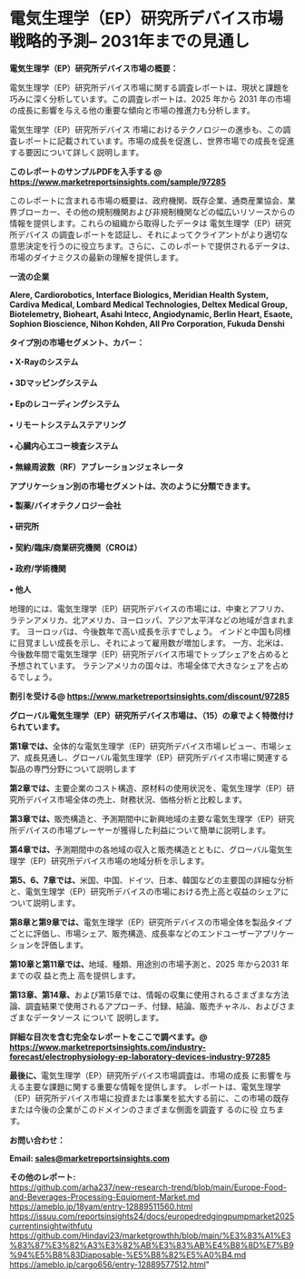 # 電気生理学（EP）研究所デバイス市場戦略的予測– 2031年までの見通し

<strong><b>電気生理学（EP）研究所デバイス市場の概要：</b></strong>

電気生理学（EP）研究所デバイス市場に関する調査レポートは、現状と課題を巧みに深く分析しています。この調査レポートは、2025 年から 2031 年の市場の成長に影響を与える他の重要な傾向と市場の推進力も分析します。

電気生理学（EP）研究所デバイス 市場におけるテクノロジーの進歩も、この調査レポートに記載されています。市場の成長を促進し、世界市場での成長を促進する要因について詳しく説明します。

<strong>このレポートのサンプルPDFを入手する @ <a href=https://www.marketreportsinsights.com/sample/97285>https://www.marketreportsinsights.com/sample/97285</a></strong>

このレポートに含まれる市場の概要は、政府機関、既存企業、通商産業協会、業界ブローカー、その他の規制機関および非規制機関などの幅広いリソースからの情報を提供します。これらの組織から取得したデータは 電気生理学（EP）研究所デバイス の調査レポートを認証し、それによってクライアントがより適切な意思決定を行うのに役立ちます。さらに、このレポートで提供されるデータは、市場のダイナミクスの最新の理解を提供します。

<strong>一流の企業</strong>

<strong><b>Alere, Cardiorobotics, Interface Biologics, Meridian Health System, Cardiva Medical, Lombard Medical Technologies, Deltex Medical Group, Biotelemetry, Bioheart, Asahi Intecc, Angiodynamic, Berlin Heart, Esaote, Sophion Bioscience, Nihon Kohden, All Pro Corporation, Fukuda Denshi</b></strong>

<strong><b>タイプ別の市場セグメント、カバー：</b></strong>

<strong>• X-Rayのシステム<br><br>•  3Dマッピングシステム<br><br>•  Epのレコーディングシステム<br><br>• リモートシステムステアリング<br><br>• 心臓内心エコー検査システム<br><br>• 無線周波数（RF）アブレーションジェネレータ</strong>

<strong><b>アプリケーション別の市場セグメントは、次のように分類できます。</b></strong>

<strong>• 製薬/バイオテクノロジー会社<br><br>• 研究所<br><br>• 契約/臨床/商業研究機関（CROは）<br><br>• 政府/学術機関<br><br>• 他人</strong>

 地理的には、電気生理学（EP）研究所デバイスの市場には、中東とアフリカ、ラテンアメリカ、北アメリカ、ヨーロッパ、アジア太平洋などの地域が含まれます。 ヨーロッパは、今後数年で高い成長を示すでしょう。 インドと中国も同様に目覚ましい成長を示し、それによって雇用数が増加します。 一方、北米は、今後数年間で電気生理学（EP）研究所デバイス市場でトップシェアを占めると予想されています。 ラテンアメリカの国々は、市場全体で大きなシェアを占めるでしょう。

<strong>割引を受ける@ <a href=https://www.marketreportsinsights.com/discount/97285>https://www.marketreportsinsights.com/discount/97285</a></strong>

<strong><b>グローバル電気生理学（EP）研究所デバイス市場は、（15）の章でよく特徴付けられています。</b></strong>

<strong><b>第</b></strong><strong><b>1章では、</b></strong>全体的な電気生理学（EP）研究所デバイス市場レビュー、市場シェア、成長見通し、グローバル電気生理学（EP）研究所デバイス市場に関連する製品の専門分野について説明します

<strong><b>第2章では、</b></strong>主要企業のコスト構造、原材料の使用状況を、電気生理学（EP）研究所デバイス市場全体の売上、財務状況、価格分析と比較します。

<strong><b>第3章では、</b></strong>販売構造と、予測期間中に新興地域の主要な電気生理学（EP）研究所デバイスの市場プレーヤーが獲得した利益について簡単に説明します。

<strong><b>第4章では、</b></strong>予測期間中の各地域の収入と販売構造とともに、グローバル電気生理学（EP）研究所デバイス市場の地域分析を示します。

<strong><b>第5、6、7章では、</b></strong>米国、中国、ドイツ、日本、韓国などの主要国の詳細な分析と、電気生理学（EP）研究所デバイスの市場における売上高と収益のシェアについて説明します。

<strong><b>第8章と第9章では、</b></strong>電気生理学（EP）研究所デバイスの市場全体を製品タイプごとに評価し、市場シェア、販売構造、成長率などのエンドユーザーアプリケーションを評価します。

<strong><b>第10章と第11章では、</b></strong>地域、種類、用途別の市場予測と、2025 年から2031 年までの収 益と売上 高を提供します。

<strong><b>第13章、第14章、</b></strong>および第15章では、情報の収集に使用されるさまざまな方法論、調査結果で使用されるアプローチ、付録、結論、販売チャネル、およびさまざまなデータソース について 説明します。

<strong>詳細な目次を含む完全なレポートをここで調べます。@ <a href=https://www.marketreportsinsights.com/industry-forecast/electrophysiology-ep-laboratory-devices-industry-97285>https://www.marketreportsinsights.com/industry-forecast/electrophysiology-ep-laboratory-devices-industry-97285</a></strong>

<strong><b>最後に、</b></strong>電気生理学（EP）研究所デバイス市場調査は、市場の成長 に影響を</a>与える主要な課題に関する重要な情報を提供します。 レポートは、電気生理学（EP）研究所デバイス市場に投資または事業を拡大する前に、この市場の既存または今後の企業がこのドメインのさまざまな側面を調査す るのに役 立ちます。

<strong><b>お問い合わせ：</b></strong>

<strong>Email: </strong><a href=mailto:sales@marketreportsinsights.com><strong>sales@marketreportsinsights.com</strong></a>

<strong>その他のレポート:</strong>
<br>
<a href=https://github.com/arha237/new-research-trend/blob/main/Europe-Food-and-Beverages-Processing-Equipment-Market.md>https://github.com/arha237/new-research-trend/blob/main/Europe-Food-and-Beverages-Processing-Equipment-Market.md</a>
<br>
<a href=https://ameblo.jp/18yam/entry-12889511560.html>https://ameblo.jp/18yam/entry-12889511560.html</a>
<br>
<a href=https://issuu.com/reportsinsights24/docs/europedredgingpumpmarket2025currentinsightwithfutu>https://issuu.com/reportsinsights24/docs/europedredgingpumpmarket2025currentinsightwithfutu</a>
<br>
<a href=https://github.com/Hindavi23/marketgrowthh/blob/main/%E3%83%A1%E3%83%87%E3%82%A3%E3%82%AB%E3%83%AB%E4%B8%8D%E7%B9%94%E5%B8%83Diaposable-%E5%B8%82%E5%A0%B4.md>https://github.com/Hindavi23/marketgrowthh/blob/main/%E3%83%A1%E3%83%87%E3%82%A3%E3%82%AB%E3%83%AB%E4%B8%8D%E7%B9%94%E5%B8%83Diaposable-%E5%B8%82%E5%A0%B4.md</a>
<br>
<a href=https://ameblo.jp/cargo656/entry-12889577512.html>https://ameblo.jp/cargo656/entry-12889577512.html</a>"
